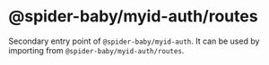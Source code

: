 # @spider-baby/myid-auth/routes

Secondary entry point of `@spider-baby/myid-auth`. It can be used by importing from `@spider-baby/myid-auth/routes`.
